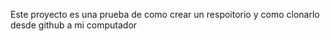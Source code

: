 Este proyecto es una prueba de como crear un respoitorio y como clonarlo desde github a mi computador